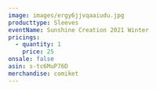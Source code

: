 ```yaml
---
image: images/ergy6jjvqaaiudu.jpg
producttype: Sleeves
eventName: Sunshine Creation 2021 Winter
pricings:
  - quantity: 1
    price: 25
onsale: false
asin: s-tc6MuP76D
merchandise: comiket
---
```

